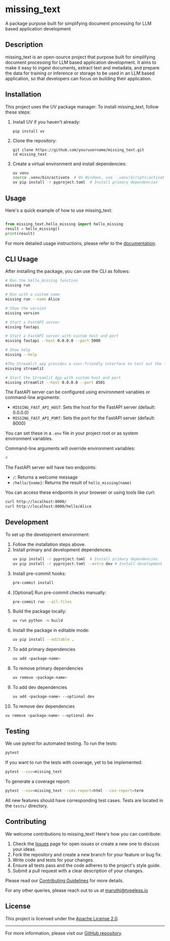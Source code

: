 # missing_text

A package purpose built for simplifying document processing for LLM based application development

## Description

missing_text is an open-source project that purpose built for simplifying document processing for LLM based application development. It aims to make it easy to ingest documents, extract text and metadata, and prepare the data for training or inference or storage to be used in an LLM based application, so that developers can focus on building their application.

## Installation

This project uses the UV package manager. To install missing_text, follow these steps:

1. Install UV if you haven't already:

   ```
   pip install uv
   ```

2. Clone the repository:

   ```
   git clone https://github.com/yourusername/missing_text.git
   cd missing_text
   ```

3. Create a virtual environment and install dependencies:
   ```bash
   uv venv
   source .venv/bin/activate  # On Windows, use `.venv\Scripts\activate`
   uv pip install -r pyproject.toml  # Install primary dependencies
   ```

## Usage

Here's a quick example of how to use missing_text:

```python

from missing_text.hello_missing import hello_missing
result = hello_missing()
print(result)
```

For more detailed usage instructions, please refer to the [documentation](docs/README.md).

## CLI Usage

After installing the package, you can use the CLI as follows:

```bash
# Run the hello_missing function
missing run

# Run with a custom name
missing run --name Alice

# Show the version
missing version

# Start a FastAPI server
missing fastapi

# Start a FastAPI server with custom host and port
missing fastapi --host 0.0.0.0 --port 5000

# Show help
missing --help

#The Streamlit app provides a user-friendly interface to test out the features of Missing Text. To run the Streamlit app, use the following command:
missing streamlit

# Start the Streamlit App with custom host and port
missing streamlit --host 0.0.0.0 --port 8501
```

The FastAPI server can be configured using environment variables or command-line arguments:

- `MISSING_FAST_API_HOST`: Sets the host for the FastAPI server (default: 0.0.0.0)
- `MISSING_FAST_API_PORT`: Sets the port for the FastAPI server (default: 8000)

You can set these in a `.env` file in your project root or as system environment variables.

Command-line arguments will override environment variables:

```bash
#
```

The FastAPI server will have two endpoints:

- `/`: Returns a welcome message
- `/hello/{name}`: Returns the result of `hello_missing(name)`

You can access these endpoints in your browser or using tools like curl:

```bash
curl http://localhost:8000/
curl http://localhost:8000/hello/Alice
```

## Development

To set up the development environment:

1. Follow the installation steps above.
2. Install primary and development dependencies:
   ```bash
   uv pip install -r pyproject.toml  # Install primary dependencies
   uv pip install -r pyproject.toml --extra dev # Install development dependencies
   ```
3. Install pre-commit hooks:
   ```bash
   pre-commit install
   ```
4. [Optional] Run pre-commit checks manually:
   ```bash
   pre-commit run --all-files
   ```
5. Build the package locally:
   ```bash
   uv run python -m build
   ```
6. Install the package in editable mode:
   ```bash
   uv pip install --editable .
   ```
7. To add primary dependencies
   ```bash
   uv add <package-name>
   ```
8. To remove primary dependencies
   ```bash
   uv remove <package-name>
   ```
9. To add dev dependencies
   ```bash
   uv add <package-name> --optional dev
   ```
10. To remove dev dependencies

```bash
uv remove <package-name> --optional dev
```

## Testing

We use pytest for automated testing. To run the tests:

```bash
pytest
```

If you want to run the tests with coverage, yet to be implemented:

```bash
pytest --cov=missing_text
```

To generate a coverage report:

```bash
pytest --cov=missing_text --cov-report=html --cov-report=term
```

All new features should have corresponding test cases. Tests are located in the `tests/` directory.

## Contributing

We welcome contributions to missing_text! Here's how you can contribute:

1. Check the [Issues](https://github.com/typeless-io/missing_text/issues) page for open issues or create a new one to discuss your ideas.
2. Fork the repository and create a new branch for your feature or bug fix.
3. Write code and tests for your changes.
4. Ensure all tests pass and the code adheres to the project's style guide.
5. Submit a pull request with a clear description of your changes.

Please read our [Contributing Guidelines](CONTRIBUTING.md) for more details.

For any other queries, please reach out to us at maruthi@typeless.io

## License

This project is licensed under the [Apache License 2.0](LICENSE).

---

For more information, please visit our [GitHub repository](https://github.com/typeless-io/missing_text).
